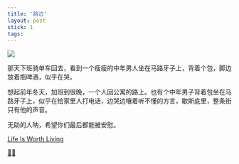 ```yaml
---
title: '路边'
layout: post
stick: 1
tags:
---
```


![](https://s2.ax1x.com/2019/04/04/ARE2vQ.jpg)


那天下班骑单车回去，看到一个瘦瘦的中年男人坐在马路牙子上，背着个包，脚边放着瓶啤酒，似乎在哭。

想起前年冬天，加班到很晚，一个人回公寓的路上。也有个中年男子背着包坐在马路牙子上，似乎在给家里人打电话，边哭边嚷着听不懂的方言，歇斯底里，整条街只有他的声音。

无助的人呐，希望你们最后都能被安慰。 

[Life Is Worth Living](https://music.apple.com/cn/album/life-is-worth-living/1442504476?i=1442505095)

[🍎🍎](/2017/apples.html)
